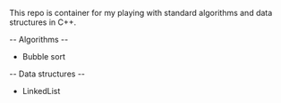 This repo is container for my playing with standard algorithms and data structures in C++.

-- Algorithms --
- Bubble sort

-- Data structures --
- LinkedList